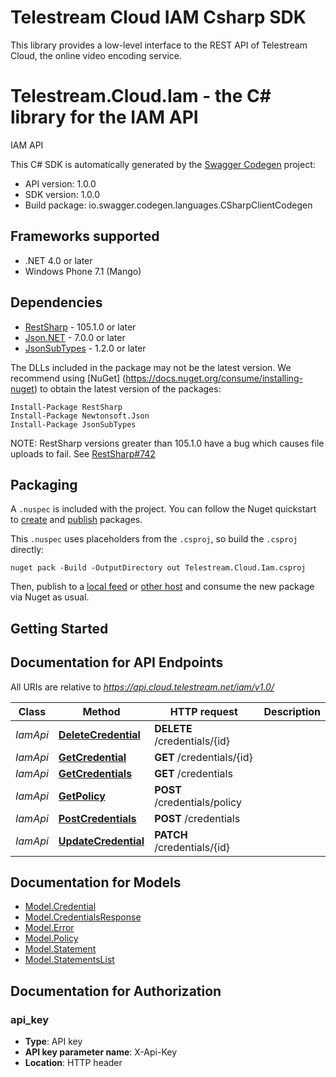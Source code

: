 # Telestream Cloud IAM Csharp SDK

This library provides a low-level interface to the REST API of Telestream Cloud, the online video encoding service.

# Telestream.Cloud.Iam - the C# library for the IAM API

IAM API

This C# SDK is automatically generated by the [Swagger Codegen](https://github.com/swagger-api/swagger-codegen) project:

- API version: 1.0.0
- SDK version: 1.0.0
- Build package: io.swagger.codegen.languages.CSharpClientCodegen

<a name="frameworks-supported"></a>
## Frameworks supported
- .NET 4.0 or later
- Windows Phone 7.1 (Mango)

<a name="dependencies"></a>
## Dependencies
- [RestSharp](https://www.nuget.org/packages/RestSharp) - 105.1.0 or later
- [Json.NET](https://www.nuget.org/packages/Newtonsoft.Json/) - 7.0.0 or later
- [JsonSubTypes](https://www.nuget.org/packages/JsonSubTypes/) - 1.2.0 or later

The DLLs included in the package may not be the latest version. We recommend using [NuGet] (https://docs.nuget.org/consume/installing-nuget) to obtain the latest version of the packages:
```
Install-Package RestSharp
Install-Package Newtonsoft.Json
Install-Package JsonSubTypes
```

NOTE: RestSharp versions greater than 105.1.0 have a bug which causes file uploads to fail. See [RestSharp#742](https://github.com/restsharp/RestSharp/issues/742)

<a name="installation"></a>
## Packaging

A `.nuspec` is included with the project. You can follow the Nuget quickstart to [create](https://docs.microsoft.com/en-us/nuget/quickstart/create-and-publish-a-package#create-the-package) and [publish](https://docs.microsoft.com/en-us/nuget/quickstart/create-and-publish-a-package#publish-the-package) packages.

This `.nuspec` uses placeholders from the `.csproj`, so build the `.csproj` directly:

```
nuget pack -Build -OutputDirectory out Telestream.Cloud.Iam.csproj
```

Then, publish to a [local feed](https://docs.microsoft.com/en-us/nuget/hosting-packages/local-feeds) or [other host](https://docs.microsoft.com/en-us/nuget/hosting-packages/overview) and consume the new package via Nuget as usual.

<a name="getting-started"></a>
## Getting Started

## Documentation for API Endpoints

All URIs are relative to *https://api.cloud.telestream.net/iam/v1.0/*

Class | Method | HTTP request | Description
------------ | ------------- | ------------- | -------------
*IamApi* | [**DeleteCredential**](docs/IamApi.md#deletecredential) | **DELETE** /credentials/{id} | 
*IamApi* | [**GetCredential**](docs/IamApi.md#getcredential) | **GET** /credentials/{id} | 
*IamApi* | [**GetCredentials**](docs/IamApi.md#getcredentials) | **GET** /credentials | 
*IamApi* | [**GetPolicy**](docs/IamApi.md#getpolicy) | **POST** /credentials/policy | 
*IamApi* | [**PostCredentials**](docs/IamApi.md#postcredentials) | **POST** /credentials | 
*IamApi* | [**UpdateCredential**](docs/IamApi.md#updatecredential) | **PATCH** /credentials/{id} | 


<a name="documentation-for-models"></a>
## Documentation for Models

 - [Model.Credential](docs/Credential.md)
 - [Model.CredentialsResponse](docs/CredentialsResponse.md)
 - [Model.Error](docs/Error.md)
 - [Model.Policy](docs/Policy.md)
 - [Model.Statement](docs/Statement.md)
 - [Model.StatementsList](docs/StatementsList.md)


<a name="documentation-for-authorization"></a>
## Documentation for Authorization

<a name="api_key"></a>
### api_key

- **Type**: API key
- **API key parameter name**: X-Api-Key
- **Location**: HTTP header

